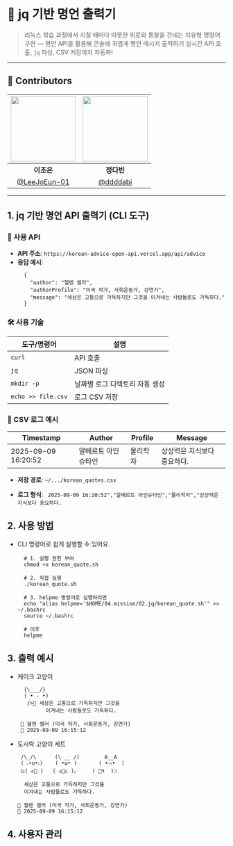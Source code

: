 # 🐧 jq 기반 명언 출력기

> 리눅스 학습 과정에서 지칠 때마다 따뜻한 위로와 통찰을 건네는 치유형 명령어 구현 — 명언 API를 활용해 콘솔에 귀엽게 명언 메시지 출력하기
> 실시간 API 호출, `jq` 파싱, CSV 저장까지 자동화!


---

## 👥 Contributors

| <img width="150px" src="https://avatars.githubusercontent.com/u/78733700?v=4"/> | <img width="150px" src="https://avatars.githubusercontent.com/u/88383179?v=4"/> |
| :---: | :---: |
| **이조은** | **정다빈** |
| [@LeeJoEun-01](https://github.com/LeeJoEun-01) | [@ddddabi](https://github.com/ddddabi) |

---

## 1. jq 기반 명언 API 출력기 (CLI 도구)

### 🔗 사용 API

- **API 주소**: `https://korean-advice-open-api.vercel.app/api/advice`
- **응답 예시**:
  ```
    {
      "author": "헬렌 켈러",
      "authorProfile": "미국 작가, 사회운동가, 강연가",
      "message": "세상은 고통으로 가득하지만 그것을 이겨내는 사람들로도 가득하다."
    }
  ```

### 🛠 사용 기술
  | 도구/명령어             | 설명                    |
  | ------------------ | --------------------- |
  | `curl`             | API 호출                |
  | `jq`               | JSON 파싱               |
  | `mkdir -p`         | 날짜별 로그 디렉토리 자동 생성     |
  | `echo >> file.csv` | 로그 CSV 저장             |

### 📄 CSV 로그 예시
| Timestamp           | Author     | Profile | Message         |
| ------------------- | ---------- | ------- | --------------- |
| 2025-09-09 16:20:52 | 알베르트 아인슈타인 | 물리학자    | 상상력은 지식보다 중요하다. |

- **저장 경로**: ``` ~/.../korean_quotes.csv ```

- **로그 형식**: ``` 2025-09-09 16:20:52","알베르트 아인슈타인","물리학자","상상력은 지식보다 중요하다.```

## 2. 사용 방법
- CLI 명령어로 쉽게 실행할 수 있어요.
  ```
    # 1. 실행 권한 부여
    chmod +x korean_quote.sh

    # 2. 직접 실행
    ./korean_quote.sh
    
    # 3. helpme 명령어로 실행하려면
    echo "alias helpme='$HOME/04.mission/02.jq/korean_quote.sh'" >> ~/.bashrc
    source ~/.bashrc
  
    # 이후
    helpme
  ```

## 3. 출력 예시
-  케이크 고양이
    ```
      {\___/}
      ( • - •)
       />🍰 세상은 고통으로 가득하지만 그것을
             이겨내는 사람들로도 가득하다.
    
     👤 헬렌 켈러 (미국 작가, 사회운동가, 강연가)
     📅 2025-09-09 16:15:12
    ```
- 도시락 고양이 세트
    ```
     /\_/\      (\ __ /)        A__A
     ( ˶•o•˶)    ( •ω• )       ( •⤙•  )
     ଘ( ა🍱 )   ( ა🍙૮ )｡     ( 🍜٩  )੭
  
      세상은 고통으로 가득하지만 그것을
      이겨내는 사람들로도 가득하다.
  
   👤 헬렌 켈러 (미국 작가, 사회운동가, 강연가)
   📅 2025-09-09 16:15:12
  ```


## 4. 사용자 관리
